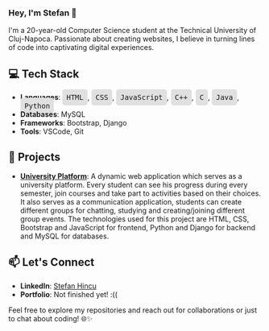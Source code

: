 ### Hey, I'm Stefan 👋

I'm a 20-year-old Computer Science student at the Technical University of Cluj-Napoca. Passionate about creating websites, I believe in turning lines of code into captivating digital experiences.

## 💻 Tech Stack

- **Languages**: <kbd style="background-color: #e0e0e0; padding: 8px; border-radius: 5px; font-size: 14px;">HTML</kbd>, <kbd style="background-color: #e0e0e0; padding: 8px; border-radius: 5px;">CSS</kbd>, <kbd style="background-color: #e0e0e0; padding: 8px; border-radius: 5px;">JavaScript</kbd>, <kbd style="background-color: #e0e0e0; padding: 8px; border-radius: 5px;">C++</kbd>, <kbd style="background-color: #e0e0e0; padding: 8px; border-radius: 5px;">C</kbd>, <kbd style="background-color: #e0e0e0; padding: 8px; border-radius: 5px;">Java</kbd>, <kbd style="background-color: #e0e0e0; padding: 8px; border-radius: 5px;">Python</kbd>
- **Databases**: MySQL
- **Frameworks**: Bootstrap, Django
- **Tools**: VSCode, Git

## 📖 Projects

- [**University Platform**](https://github.com/hnqhnqhnq/university-platform.git): A dynamic web application which serves as a university platform. Every student can see his progress during every semester, join courses and take part to activities based on their choices. It also serves as a communication application, students can create different groups for chatting, studying and creating/joining different group events. The technologies used for this project are HTML, CSS, Bootstrap and JavaScript for frontend, Python and Django for backend and MySQL for databases.

## 📫 Let's Connect

- **LinkedIn**: [Stefan Hincu](https://www.linkedin.com/in/%C5%9Ftefan-h%C3%AEncu-46508a258)
- **Portfolio**: Not finished yet! :((

Feel free to explore my repositories and reach out for collaborations or just to chat about coding! 🌐✨
